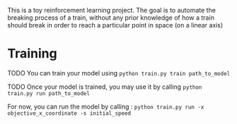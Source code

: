This is a toy reinforcement learning project. 
The goal is to automate the breaking process of a train, without any prior knowledge of how a train should break in order to reach a particular point in space (on a linear axis)

# Training

TODO
You can train your model using
    ```
    python train.py train path_to_model
    ```

TODO
Once your model is trained, you may use it by calling
    ```
    python train.py run path_to_model
    ```
    
For now, you can run the model by calling :
    ```python train.py run -x objective_x_coordinate -s initial_speed```